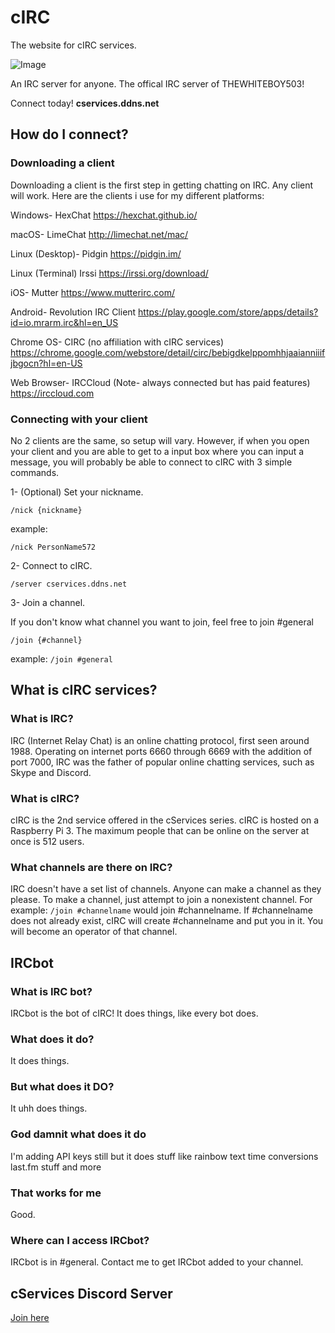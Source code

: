 # cIRC
The website for cIRC services.

 ![Image](https://death.is-for.me/i/rl9j.png)

 An IRC server for anyone.
 The offical IRC server of THEWHITEBOY503!

 Connect today! **cservices.ddns.net**

## How do I connect?

### Downloading a client

Downloading a client is the first step in getting chatting on IRC. Any client will work. Here are the clients i use for my different platforms:

Windows- HexChat https://hexchat.github.io/

macOS- LimeChat http://limechat.net/mac/

Linux (Desktop)- Pidgin https://pidgin.im/

Linux (Terminal) Irssi https://irssi.org/download/

iOS- Mutter https://www.mutterirc.com/

Android- Revolution IRC Client https://play.google.com/store/apps/details?id=io.mrarm.irc&hl=en_US

Chrome OS- CIRC (no affiliation with cIRC services) https://chrome.google.com/webstore/detail/circ/bebigdkelppomhhjaaianniiifjbgocn?hl=en-US

Web Browser- IRCCloud (Note- always connected but has paid features) https://irccloud.com

### Connecting with your client

No 2 clients are the same, so setup will vary. However, if when you open your client and you are able to get to a input box where you can input a message, you will probably be able to connect to cIRC with 3 simple commands.


1- (Optional) Set your nickname.

`
/nick {nickname}
`

example:

`
/nick PersonName572
`


2- Connect to cIRC.

`
/server cservices.ddns.net
`


3- Join a channel.

If you don't know what channel you want to join, feel free to join #general

`
/join {#channel}
`

example:
`
/join #general
`


## What is cIRC services?

### What is IRC?

IRC (Internet Relay Chat) is an online chatting protocol, first seen around 1988. Operating on internet ports 6660 through 6669 with the addition of port 7000, IRC was the father of popular online chatting services, such as Skype and Discord.

### What is cIRC?
cIRC is the 2nd service offered in the cServices series. cIRC is hosted on a Raspberry Pi 3. The maximum people that can be online on the server at once is 512 users.

### What channels are there on IRC?
IRC doesn't have a set list of channels. Anyone can make a channel as they please. To make a channel, just attempt to join a nonexistent channel. For example: `/join #channelname` would join #channelname. If #channelname does not already exist, cIRC will create #channelname and put you in it. You will become an operator of that channel.

## IRCbot

### What is IRC bot?
IRCbot is the bot of cIRC! It does things, like every bot does.

### What does it do?
It does things.

### But what does it DO?
It uhh does things.

### God damnit what does it do
I'm adding API keys still but it does stuff like rainbow text time conversions last.fm stuff and more

### That works for me
Good.

### Where can I access IRCbot?
IRCbot is in #general. Contact me to get IRCbot added to your channel.

## cServices Discord Server
[Join here](https://discord.gg/5BP5UnT)
